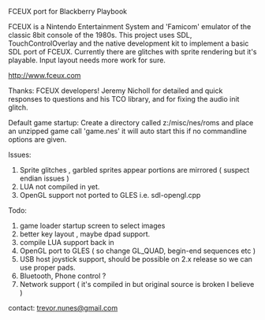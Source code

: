 FCEUX port for Blackberry Playbook  

FCEUX is a Nintendo Entertainment System and 'Famicom' emulator of the classic 8bit console of the 1980s. 
This project uses SDL, TouchControlOverlay and the native development kit to implement a basic SDL port of FCEUX.
Currently there are glitches with sprite rendering but it's playable.  Input layout needs more work for sure.

http://www.fceux.com

Thanks:  FCEUX developers! 
         Jeremy Nicholl for detailed and quick responses to questions and his TCO library, and for fixing the audio init glitch.
         
Default game startup:
Create a directory called z:/misc/nes/roms  and place an unzipped game call 'game.nes' it will auto start this if no commandline options are given.

         

Issues:

1. Sprite glitches , garbled sprites appear portions are mirrored ( suspect endian issues )
2. LUA not compiled in yet.
3. OpenGL support not ported to GLES i.e. sdl-opengl.cpp 


Todo:

1. game loader startup screen to select  images 
2. better key layout , maybe dpad support.
3. compile LUA support back in
4. OpenGL port to GLES ( so change GL_QUAD, begin-end sequences etc )
5. USB host joystick support, should be possible on 2.x release so we can use proper pads.
6. Bluetooth, Phone control ?
7. Network support ( it's compiled in but original source is broken I believe )
 
 
contact: trevor.nunes@gmail.com
 
 
 